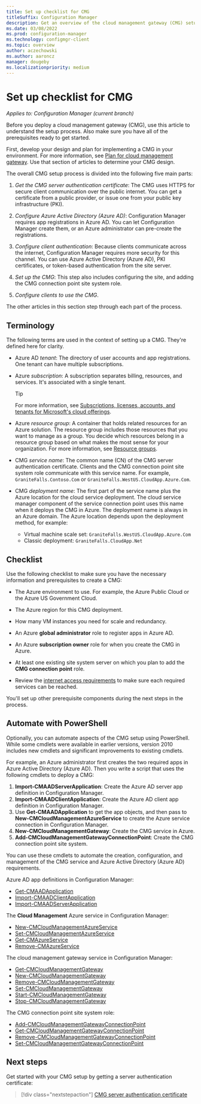 ```yaml
---
title: Set up checklist for CMG
titleSuffix: Configuration Manager
description: Get an overview of the cloud management gateway (CMG) setup process and make sure you have all prerequisites ready to start.
ms.date: 03/08/2022
ms.prod: configuration-manager
ms.technology: configmgr-client
ms.topic: overview
author: aczechowski
ms.author: aaroncz
manager: dougeby
ms.localizationpriority: medium
---
```


# Set up checklist for CMG

*Applies to: Configuration Manager (current branch)*

Before you deploy a cloud management gateway (CMG), use this article to understand the setup process. Also make sure you have all of the prerequisites ready to get started.

First, develop your design and plan for implementing a CMG in your environment. For more information, see [Plan for cloud management gateway](plan-cloud-management-gateway.md). Use that section of articles to determine your CMG design.

The overall CMG setup process is divided into the following five main parts:

1. _Get the CMG server authentication certificate_: The CMG uses HTTPS for secure client communication over the public internet. You can get a certificate from a public provider, or issue one from your public key infrastructure (PKI).

1. _Configure Azure Active Directory (Azure AD)_: Configuration Manager requires app registrations in Azure AD. You can let Configuration Manager create them, or an Azure administrator can pre-create the registrations.

1. _Configure client authentication_: Because clients communicate across the internet, Configuration Manager requires more security for this channel. You can use Azure Active Directory (Azure AD), PKI certificates, or token-based authentication from the site server.

1. _Set up the CMG_: This step also includes configuring the site, and adding the CMG connection point site system role.

1. _Configure clients to use the CMG_.

The other articles in this section step through each part of the process.

## Terminology

The following terms are used in the context of setting up a CMG. They're defined here for clarity.

- Azure AD _tenant_: The directory of user accounts and app registrations. One tenant can have multiple subscriptions.

- Azure _subscription_: A subscription separates billing, resources, and services. It's associated with a single tenant.

  > [!TIP]
  > For more information, see [Subscriptions, licenses, accounts, and tenants for Microsoft's cloud offerings](/microsoft-365/enterprise/subscriptions-licenses-accounts-and-tenants-for-microsoft-cloud-offerings).

- Azure _resource group_: A container that holds related resources for an Azure solution. The resource group includes those resources that you want to manage as a group. You decide which resources belong in a resource group based on what makes the most sense for your organization. For more information, see [Resource groups](/azure/azure-resource-manager/management/overview#resource-groups).

- CMG _service name_: The common name (CN) of the CMG server authentication certificate. Clients and the CMG connection point site system role communicate with this service name. For example, `GraniteFalls.Contoso.Com` or `GraniteFalls.WestUS.CloudApp.Azure.Com`.

- CMG _deployment name_: The first part of the service name plus the Azure location for the cloud service deployment. The cloud service manager component of the service connection point uses this name when it deploys the CMG in Azure. The deployment name is always in an Azure domain. The Azure location depends upon the deployment method, for example:

  - Virtual machine scale set: `GraniteFalls.WestUS.CloudApp.Azure.Com`
  - Classic deployment: `GraniteFalls.CloudApp.Net`

## Checklist

Use the following checklist to make sure you have the necessary information and prerequisites to create a CMG:  

- The Azure environment to use. For example, the Azure Public Cloud or the Azure US Government Cloud.  

- The Azure region for this CMG deployment.  

- How many VM instances you need for scale and redundancy.

- An Azure **global administrator** role to register apps in Azure AD.

- An Azure **subscription owner** role for when you create the CMG in Azure.

- At least one existing site system server on which you plan to add the **CMG connection point** role.

- Review the [internet access requirements](data-flow.md#internet-access-requirements) to make sure each required services can be reached.

You'll set up other prerequisite components during the next steps in the process.

## Automate with PowerShell

<!--6978300-->
Optionally, you can automate aspects of the CMG setup using PowerShell. While some cmdlets were available in earlier versions, version 2010 includes new cmdlets and significant improvements to existing cmdlets.

For example, an Azure administrator first creates the two required apps in Azure Active Directory (Azure AD). Then you write a script that uses the following cmdlets to deploy a CMG:

1. **Import-CMAADServerApplication**: Create the Azure AD server app definition in Configuration Manager.
1. **Import-CMAADClientApplication**: Create the Azure AD client app definition in Configuration Manager.
1. Use **Get-CMAADApplication** to get the app objects, and then pass to **New-CMCloudManagementAzureService** to create the Azure service connection in Configuration Manager.
1. **New-CMCloudManagementGateway**: Create the CMG service in Azure.
1. **Add-CMCloudManagementGatewayConnectionPoint**: Create the CMG connection point site system.

You can use these cmdlets to automate the creation, configuration, and management of the CMG service and Azure Active Directory (Azure AD) requirements.

Azure AD app definitions in Configuration Manager:

- [Get-CMAADApplication](/powershell/module/configurationmanager/Get-CMAADApplication)
- [Import-CMAADClientApplication](/powershell/module/configurationmanager/Import-CMAADClientApplication)
- [Import-CMAADServerApplication](/powershell/module/configurationmanager/Import-CMAADServerApplication)

The **Cloud Management** Azure service in Configuration Manager:

- [New-CMCloudManagementAzureService](/powershell/module/configurationmanager/New-CMCloudManagementAzureService)
- [Set-CMCloudManagementAzureService](/powershell/module/configurationmanager/Set-CMCloudManagementAzureService)
- [Get-CMAzureService](/powershell/module/configurationmanager/Get-CMAzureService)
- [Remove-CMAzureService](/powershell/module/configurationmanager/Remove-CMAzureService)

The cloud management gateway service in Configuration Manager:

- [Get-CMCloudManagementGateway](/powershell/module/configurationmanager/Get-CMCloudManagementGateway)
- [New-CMCloudManagementGateway](/powershell/module/configurationmanager/New-CMCloudManagementGateway)
- [Remove-CMCloudManagementGateway](/powershell/module/configurationmanager/Remove-CMCloudManagementGateway)
- [Set-CMCloudManagementGateway](/powershell/module/configurationmanager/Set-CMCloudManagementGateway)
- [Start-CMCloudManagementGateway](/powershell/module/configurationmanager/Start-CMCloudManagementGateway)
- [Stop-CMCloudManagementGateway](/powershell/module/configurationmanager/Stop-CMCloudManagementGateway)

The CMG connection point site system role:

- [Add-CMCloudManagementGatewayConnectionPoint](/powershell/module/configurationmanager/Add-CMCloudManagementGatewayConnectionPoint)
- [Get-CMCloudManagementGatewayConnectionPoint](/powershell/module/configurationmanager/Get-CMCloudManagementGatewayConnectionPoint)
- [Remove-CMCloudManagementGatewayConnectionPoint](/powershell/module/configurationmanager/Remove-CMCloudManagementGatewayConnectionPoint)
- [Set-CMCloudManagementGatewayConnectionPoint](/powershell/module/configurationmanager/Set-CMCloudManagementGatewayConnectionPoint)

## Next steps

Get started with your CMG setup by getting a server authentication certificate:
  
> [!div class="nextstepaction"]
> [CMG server authentication certificate](server-auth-cert.md)
